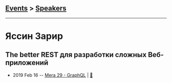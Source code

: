 ## [Events](../README.md) > [Speakers](../speakers.md)
---

# Яссин Зарир

## The better REST для разработки сложных Веб-приложений
- 2019 Feb 16 -- [Mera 29 - GraphQL](https://www.youtube.com/watch?v=54iOZH6Fxig)  | [:notebook:](https://www.mera.ru/media/attachments/2019/02/18/graphql-the-better-rest_yBfz9kB.pdf)  
